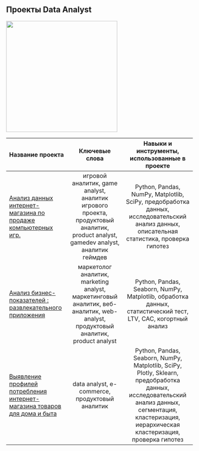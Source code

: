 <h2 align="left">Проекты Data Analyst </h2>
<img widht="100" height="300" src="https://www.blog.didm.in/wp-content/uploads/2021/03/Digital-Marketing-Analytics-scaled.jpg" style="max-width: 100%;">

Название проекта | Ключевые слова | Навыки и инструменты, использованные в проекте
:----------------|:------------:|:--------------------:|
[Анализ данных интернет-магазина по продаже компьютерных игр.](https://github.com/ZhenyaAkilova/Projects_data_analyst/blob/main/game_analyst/Анализ%20интернет-магазина%20по%20продаже%20компьютерных%20игр.ipynb)| игровой аналитик, game analyst, аналитик игрового проекта, продуктовый аналитик, product analyst, gamedev analyst, аналитик геймдев|Python, Pandas, NumPy, Matplotlib, SciPy, предобработка данных, исследовательский анализ данных, описательная статистика, проверка гипотез
[Анализ бизнес-показателей : развлекательного приложения](https://github.com/ZhenyaAkilova/Projects_data_analyst/blob/main/entertainment%20app/Анализ%20бизнес-показателей.ipynb)| маркетолог аналитик, marketing analyst, маркетинговый аналитик, веб-аналитик, web-analyst, продуктовый аналитик, product analyst| Python, Pandas, Seaborn, NumPy, Matplotlib, обработка данных, статистический тест, LTV, CAC, когортный анализ
[Выявление профилей потребления интернет-магазина товаров для дома и быта](https://github.com/ZhenyaAkilova/Projects_data_analyst/blob/main/e_commerce/Выявление%20профилей%20потребления%20интернет-магазина%20товаров%20для%20дома%20и%20быта.ipynb)| data analyst, e-commerce, продуктовый аналитик |Python, Pandas, Seaborn, NumPy, Matplotlib, SciPy, Plotly, Sklearn, предобработка данных, исследовательский анализ данных, сегментация, кластеризация, иерархическая кластеризация, проверка гипотез 

